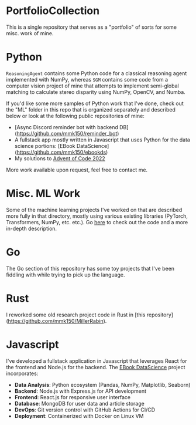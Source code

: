 # PortfolioCollection

This is a single repository that serves as a "portfolio" of sorts for some misc. work of mine.



# Python 

``ReasoningAgent`` contains some Python code for a classical reasoning agent implemented with NumPy, whereas ``SGM`` contains some code from a computer vision project of mine that attempts to implement semi-global matching to calculate stereo disparity using NumPy, OpenCV, and Numba. 

If you'd like some more samples of Python work that I've done, check out the "ML" folder in this repo that is organized separately and described below or look at the following public repositories of mine:

- [Async Discord reminder bot with backend DB] (https://github.com/mmk150/reminder_bot)
- A fullstack app mostly written in Javascript that uses Python for the data science portions: [EBook DataScience] (https://github.com/mmk150/ebookds)
- My solutions to [Advent of Code 2022](https://github.com/mmk150/AdventOfCode2022)

More work available upon request, feel free to contact me.

# Misc. ML Work

Some of the machine learning projects I've worked on that are described more fully in that directory, mostly using various existing libraries (PyTorch, Transformers, NumPy, etc. etc.). Go [here](./ML/README.md) to check out the code and a more in-depth description. 


# Go

The Go section of this repository has some toy projects that I've been fiddling with while trying to pick up the language.

# Rust

I reworked some old research project code in Rust in [this repository] (https://github.com/mmk150/MillerRabin).


# Javascript

I've developed a fullstack application in Javascript that leverages React for the frontend and Node.js for the backend. The [EBook DataScience](https://github.com/mmk150/ebookds) project incorporates:

- **Data Analysis**: Python ecosystem (Pandas, NumPy, Matplotlib, Seaborn)
- **Backend**: Node.js with Express.js for API development
- **Frontend**: React.js for responsive user interface
- **Database**: MongoDB for user data and article storage
- **DevOps**: Git version control with GitHub Actions for CI/CD
- **Deployment**: Containerized with Docker on Linux VM